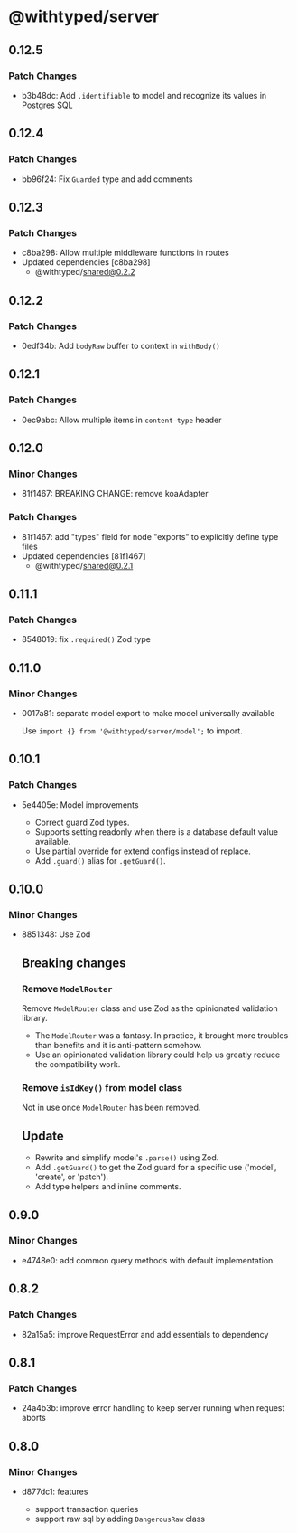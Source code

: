 # @withtyped/server

## 0.12.5

### Patch Changes

- b3b48dc: Add `.identifiable` to model and recognize its values in Postgres SQL

## 0.12.4

### Patch Changes

- bb96f24: Fix `Guarded` type and add comments

## 0.12.3

### Patch Changes

- c8ba298: Allow multiple middleware functions in routes
- Updated dependencies [c8ba298]
  - @withtyped/shared@0.2.2

## 0.12.2

### Patch Changes

- 0edf34b: Add `bodyRaw` buffer to context in `withBody()`

## 0.12.1

### Patch Changes

- 0ec9abc: Allow multiple items in `content-type` header

## 0.12.0

### Minor Changes

- 81f1467: BREAKING CHANGE: remove koaAdapter

### Patch Changes

- 81f1467: add "types" field for node "exports" to explicitly define type files
- Updated dependencies [81f1467]
  - @withtyped/shared@0.2.1

## 0.11.1

### Patch Changes

- 8548019: fix `.required()` Zod type

## 0.11.0

### Minor Changes

- 0017a81: separate model export to make model universally available

  Use `import {} from '@withtyped/server/model';` to import.

## 0.10.1

### Patch Changes

- 5e4405e: Model improvements

  - Correct guard Zod types.
  - Supports setting readonly when there is a database default value available.
  - Use partial override for extend configs instead of replace.
  - Add `.guard()` alias for `.getGuard()`.

## 0.10.0

### Minor Changes

- 8851348: Use Zod

  ## Breaking changes

  ### Remove `ModelRouter`

  Remove `ModelRouter` class and use Zod as the opinionated validation
  library.

  - The `ModelRouter` was a fantasy. In practice, it brought more troubles than benefits and it is anti-pattern somehow.
  - Use an opinionated validation library could help us greatly reduce the compatibility work.

  ### Remove `isIdKey()` from model class

  Not in use once `ModelRouter` has been removed.

  ## Update

  - Rewrite and simplify model's `.parse()` using Zod.
  - Add `.getGuard()` to get the Zod guard for a specific use ('model', 'create', or 'patch').
  - Add type helpers and inline comments.

## 0.9.0

### Minor Changes

- e4748e0: add common query methods with default implementation

## 0.8.2

### Patch Changes

- 82a15a5: improve RequestError and add essentials to dependency

## 0.8.1

### Patch Changes

- 24a4b3b: improve error handling to keep server running when request aborts

## 0.8.0

### Minor Changes

- d877dc1: features

  - support transaction queries
  - support raw sql by adding `DangerousRaw` class

